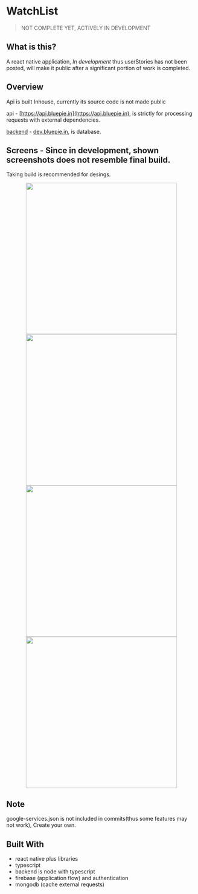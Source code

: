 # WatchList

> NOT COMPLETE YET, ACTIVELY IN DEVELOPMENT

## What is this?

A react native application, _In development_ thus userStories has not been posted, will make it public after a significant portion of work is completed.

## Overview

Api is built Inhouse, currently its source code is not made public

api - [https://api.bluepie.in](https://api.bluepie.in), is strictly for processing requests with external dependencies.

[backend](https://github.com/aghontpi/watchlist-backend) - [dev.bluepie.in](http://dev.bluepie.in), is database.

## Screens - Since in development, shown screenshots does not resemble final build.

Taking build is recommended for desings.

<div style="display: flex; flex-direction: row;justify-content:space-around;flex-wrap:wrap">
  <img src="./demo/screen4.jpg" height="400">
  <img src="./demo/screen1.jpg" height="400">
  <img src="./demo/screen2.jpg" height="400">
  <img src="./demo/screen3.jpg" height="400">
</div>

## Note

google-services.json is not included in commits(thus some features may not work), Create your own.

## Built With

- react native plus libraries
- typescript
- backend is node with typescript
- firebase (application flow) and authentication
- mongodb (cache external requests)
